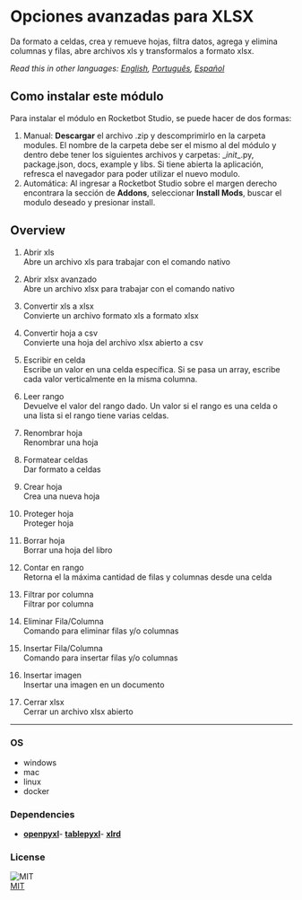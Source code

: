



# Opciones avanzadas para XLSX
  
Da formato a celdas, crea y remueve hojas, filtra datos, agrega y elimina columnas y filas, abre archivos xls y transformalos a formato xlsx.  

*Read this in other languages: [English](README.md), [Português](README.pr.md), [Español](README.es.md)*

## Como instalar este módulo
  
Para instalar el módulo en Rocketbot Studio, se puede hacer de dos formas:
1. Manual: __Descargar__ el archivo .zip y descomprimirlo en la carpeta modules. El nombre de la carpeta debe ser el mismo al del módulo y dentro debe tener los siguientes archivos y carpetas: \__init__.py, package.json, docs, example y libs. Si tiene abierta la aplicación, refresca el navegador para poder utilizar el nuevo modulo.
2. Automática: Al ingresar a Rocketbot Studio sobre el margen derecho encontrara la sección de **Addons**, seleccionar **Install Mods**, buscar el modulo deseado y presionar install.  


## Overview


1. Abrir xls  
Abre un archivo xls para trabajar con el comando nativo

2. Abrir xlsx avanzado  
Abre un archivo xlsx para trabajar con el comando nativo

3. Convertir xls a xlsx  
Convierte un archivo formato xls a formato xlsx

4. Convertir hoja a csv  
Convierte una hoja del archivo xlsx abierto a csv

5. Escribir en celda  
Escribe un valor en una celda específica. Si se pasa un array, escribe cada valor verticalmente en la misma columna.

6. Leer rango  
Devuelve el valor del rango dado. Un valor si el rango es una celda o una lista si el rango tiene varias celdas.

7. Renombrar hoja  
Renombrar una hoja

8. Formatear celdas  
Dar formato a celdas

9. Crear hoja  
Crea una nueva hoja

10. Proteger hoja  
Proteger hoja

11. Borrar hoja  
Borrar una hoja del libro

12. Contar en rango  
Retorna el la máxima cantidad de filas y columnas desde una celda

13. Filtrar por columna  
Filtrar por columna

14. Eliminar Fila/Columna  
Comando para eliminar filas y/o columnas

15. Insertar Fila/Columna  
Comando para insertar filas y/o columnas

16. Insertar imagen  
Insertar una imagen en un documento

17. Cerrar xlsx  
Cerrar un archivo xlsx abierto  




----
### OS

- windows
- mac
- linux
- docker

### Dependencies
- [**openpyxl**](https://pypi.org/project/openpyxl/)- [**tablepyxl**](https://pypi.org/project/tablepyxl/)- [**xlrd**](https://pypi.org/project/xlrd/)
### License
  
![MIT](https://camo.githubusercontent.com/107590fac8cbd65071396bb4d04040f76cde5bde/687474703a2f2f696d672e736869656c64732e696f2f3a6c6963656e73652d6d69742d626c75652e7376673f7374796c653d666c61742d737175617265)  
[MIT](http://opensource.org/licenses/mit-license.ph)